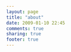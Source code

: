 ```yaml
---
layout: page
title: "about"
date: 2009-01-10 22:45
comments: true
sharing: true
footer: true
---
```

